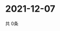 # 2021-12-07
  共 0条

  <!-- BEGIN -->
  <!-- 最后更新时间Tue Dec 07 2021 14:04:11 GMT+0000 (Coordinated Universal Time) -->
  
  <!-- END -->
  
  